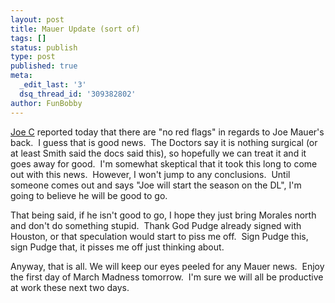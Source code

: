 ```yaml
---
layout: post
title: Mauer Update (sort of)
tags: []
status: publish
type: post
published: true
meta:
  _edit_last: '3'
  dsq_thread_id: '309382802'
author: FunBobby
---
```

<a href="http://blogs2.startribune.com/blogs/christensen/2009/03/18/twins-gm-no-red-flags-for-mauers-lower-back/">Joe C</a> reported today that there are "no red flags" in regards to Joe Mauer's back.  I guess that is good news.  The Doctors say it is nothing surgical (or at least Smith said the docs said this), so hopefully we can treat it and it goes away for good.  I'm somewhat skeptical that it took this long to come out with this news.  However, I won't jump to any conclusions.  Until someone comes out and says "Joe will start the season on the DL", I'm going to believe he will be good to go.  

That being said, if he isn't good to go, I hope they just bring Morales north and don't do something stupid.  Thank God Pudge already signed with Houston, or that speculation would start to piss me off.  Sign Pudge this, sign Pudge that, it pisses me off just thinking about.  

Anyway, that is all. We will keep our eyes peeled for any Mauer news.  Enjoy the first day of March Madness tomorrow.  I'm sure we will all be productive at work these next two days.
